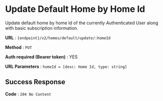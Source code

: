 # Update Default Home by Home Id

Update default home by home Id of the currently Authenticated User along with basic
subscription information.

**URL** : `{endpoint}/v2/homes/default/update/:homeId`

**Method** : `PUT`

**Auth required (Bearer token)** : YES

**URL Parameters** : `homeId = [desc: Home Id, type: string]`


## Success Response

**Code** : `204 No Content`
